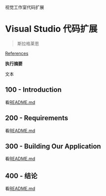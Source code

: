 视觉工作室代码扩展

# Visual Studio 代码扩展

> 斯拉格莱恩

[References](./REFERENCES.md)

**执行摘要**

文本

## 100 - Introduction

看[README.md](./100/README.md)

## 200 - Requirements

看[README.md](./200/README.md)

## 300 - Building Our Application

看[README.md](./300/README.md)

## 400 - 结论

看[README.md](./400/README.md)
